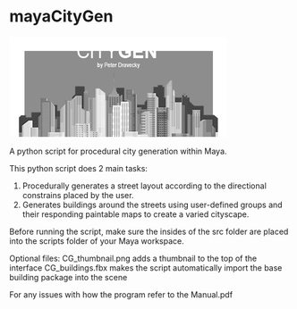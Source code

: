 # mayaCityGen
![thumbnail](https://github.com/dravec-ky/mayaCityGen/blob/main/src/CG_thumbnail.png)

A python script for procedural city generation within Maya.

This python script does 2 main tasks:
1. Procedurally generates a street layout according to the directional constrains placed by the 
user.
2. Generates buildings around the streets using user-defined groups and their responding 
paintable maps to create a varied cityscape.

Before running the script, make sure the insides of the src folder are placed into the scripts folder of your Maya workspace.

Optional files:
CG_thumbnail.png adds a thumbnail to the top of the interface
CG_buildings.fbx makes the script automatically import the base building package into the scene

For any issues with how the program refer to the Manual.pdf

